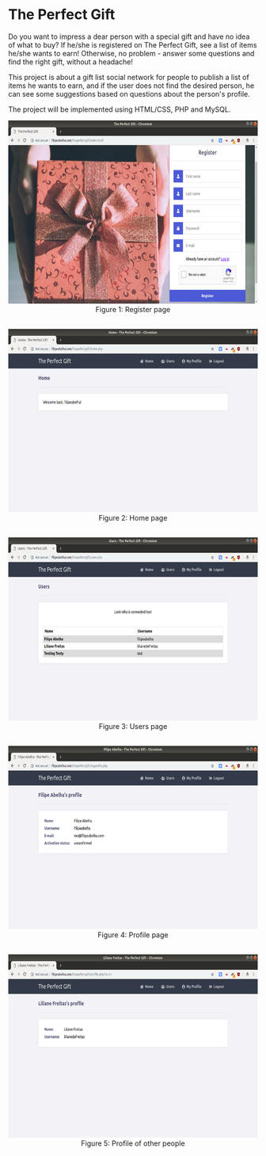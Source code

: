 # The Perfect Gift

Do you want to impress a dear person with a special gift and have no idea of what to buy? If he/she is registered on The Perfect Gift, see a list of items he/she wants to earn! Otherwise, no problem - answer some questions and find the right gift, without a headache!

This project is about a gift list social network for people to publish a list of items he wants to earn, and if the user does not find the desired person, he can see some suggestions based on questions about the person's profile.

The project will be implemented using HTML/CSS, PHP and MySQL.

<p align="center">
<img src="img/readme_register.png" width="658" height="370">
<br>
Figure 1: Register page
<br>
<br>
</p>

<p align="center">
<img src="img/readme_home.png" width="658" height="370">
<br>
Figure 2: Home page
<br>
<br>
</p>

<p align="center">
<img src="img/readme_users.png" width="658" height="370">
<br>
Figure 3: Users page
<br>
<br>
</p>

<p align="center">
<img src="img/readme_myprofile.png" width="658" height="370">
<br>
Figure 4: Profile page
<br>
<br>
</p>

<p align="center">
<img src="img/readme_otherprofile.png" width="658" height="370">
<br>
Figure 5: Profile of other people
<br>
<br>
</p>
